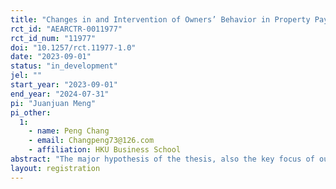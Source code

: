 ```yaml
---
title: "Changes in and Intervention of Owners’ Behavior in Property Payment: Evidence from Communities in Beijing, Tianjin and Xi’an"
rct_id: "AEARCTR-0011977"
rct_id_num: "11977"
doi: "10.1257/rct.11977-1.0"
date: "2023-09-01"
status: "in_development"
jel: ""
start_year: "2023-09-01"
end_year: "2024-07-31"
pi: "Juanjuan Meng"
pi_other:
  1:
    - name: Peng Chang
    - email: Changpeng73@126.com
    - affiliation: HKU Business School
abstract: "The major hypothesis of the thesis, also the key focus of our RCT, is that positive payment behaviors on property management fees from peers in the same community will foster positive payment behaviors on property management fees of householders (including payment in advance and payment on time)."
layout: registration
---
```


